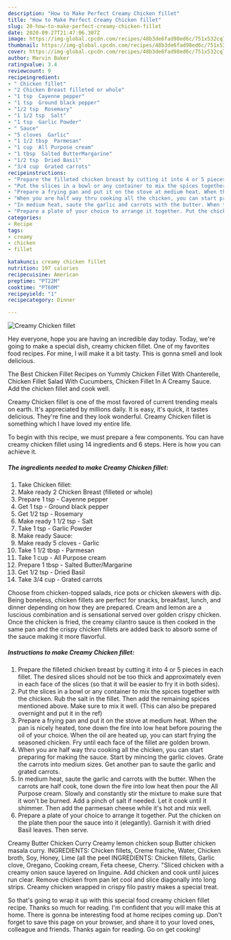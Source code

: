 ```yaml
---
description: "How to Make Perfect Creamy Chicken fillet"
title: "How to Make Perfect Creamy Chicken fillet"
slug: 20-how-to-make-perfect-creamy-chicken-fillet
date: 2020-09-27T21:47:06.307Z
image: https://img-global.cpcdn.com/recipes/48b3de6fad98ed6c/751x532cq70/creamy-chicken-fillet-recipe-main-photo.jpg
thumbnail: https://img-global.cpcdn.com/recipes/48b3de6fad98ed6c/751x532cq70/creamy-chicken-fillet-recipe-main-photo.jpg
cover: https://img-global.cpcdn.com/recipes/48b3de6fad98ed6c/751x532cq70/creamy-chicken-fillet-recipe-main-photo.jpg
author: Marvin Baker
ratingvalue: 3.4
reviewcount: 9
recipeingredient:
- " Chicken fillet"
- "2 Chicken Breast filleted or whole"
- "1 tsp  Cayenne pepper"
- "1 tsp  Ground black pepper"
- "1/2 tsp  Rosemary"
- "1 1/2 tsp  Salt"
- "1 tsp  Garlic Powder"
- " Sauce"
- "5 cloves  Garlic"
- "1 1/2 tbsp  Parmesan"
- "1 cup  All Purpose cream"
- "1 tbsp  Salted ButterMargarine"
- "1/2 tsp  Dried Basil"
- "3/4 cup  Grated carrots"
recipeinstructions:
- "Prepare the filleted chicken breast by cutting it into 4 or 5 pieces in each fillet. The desired slices should not be too thick and approximately even in each face of the slices (so that it will be easier to fry it in both sides)."
- "Put the slices in a bowl or any container to mix the spices together with the chicken. Rub the salt in the fillet. Then add the remaining spices mentioned above. Make sure to mix it well. (This can also be prepared overnight and put it in the ref)"
- "Prepare a frying pan and put it on the stove at medium heat. When the pan is nicely heated, tone down the fire into low heat before pouring the oil of your choice. When the oil are heated up, you can start frying the seasoned chicken. Fry until each face of the fillet are golden brown."
- "When you are half way thru cooking all the chicken, you can start preparing for making the sauce. Start by mincing the garlic cloves. Grate the carrots into medium sizes. Get another pan to saute the garlic and grated carrots."
- "In medium heat, saute the garlic and carrots with the butter. When the carrots are half cook, tone down the fire into low heat then pour the All Purpose cream. Slowly and constantly stir the mixture to make sure that it won&#39;t be burned. Add a pinch of salt if needed. Let it cook until it shimmer. Then add the parmesan cheese while it&#39;s hot and mix well."
- "Prepare a plate of your choice to arrange it together. Put the chicken on the plate then pour the sauce into it (elegantly). Garnish it with dried Basil leaves. Then serve."
categories:
- Recipe
tags:
- creamy
- chicken
- fillet

katakunci: creamy chicken fillet 
nutrition: 197 calories
recipecuisine: American
preptime: "PT22M"
cooktime: "PT60M"
recipeyield: "1"
recipecategory: Dinner

---
```



![Creamy Chicken fillet](https://img-global.cpcdn.com/recipes/48b3de6fad98ed6c/751x532cq70/creamy-chicken-fillet-recipe-main-photo.jpg)

Hey everyone, hope you are having an incredible day today. Today, we're going to make a special dish, creamy chicken fillet. One of my favorites food recipes. For mine, I will make it a bit tasty. This is gonna smell and look delicious.

The Best Chicken Fillet Recipes on Yummly Chicken Fillet With Chanterelle, Chicken Fillet Salad With Cucumbers, Chicken Fillet In A Creamy Sauce. Add the chicken fillet and cook well.

Creamy Chicken fillet is one of the most favored of current trending meals on earth. It's appreciated by millions daily. It is easy, it's quick, it tastes delicious. They're fine and they look wonderful. Creamy Chicken fillet is something which I have loved my entire life.


To begin with this recipe, we must prepare a few components. You can have creamy chicken fillet using 14 ingredients and 6 steps. Here is how you can achieve it.

<!--inarticleads1-->

##### The ingredients needed to make Creamy Chicken fillet:

1. Take  Chicken fillet:
1. Make ready 2 Chicken Breast (filleted or whole)
1. Prepare 1 tsp - Cayenne pepper
1. Get 1 tsp - Ground black pepper
1. Get 1/2 tsp - Rosemary
1. Make ready 1 1/2 tsp - Salt
1. Take 1 tsp - Garlic Powder
1. Make ready  Sauce:
1. Make ready 5 cloves - Garlic
1. Take 1 1/2 tbsp - Parmesan
1. Take 1 cup - All Purpose cream
1. Prepare 1 tbsp - Salted Butter/Margarine
1. Get 1/2 tsp - Dried Basil
1. Take 3/4 cup - Grated carrots


Choose from chicken-topped salads, rice pots or chicken skewers with dip. Being boneless, chicken fillets are perfect for snacks, breakfast, lunch, and dinner depending on how they are prepared. Cream and lemon are a luscious combination and is sensational served over golden crispy chicken. Once the chicken is fried, the creamy cilantro sauce is then cooked in the same pan and the crispy chicken fillets are added back to absorb some of the sauce making it more flavorful. 

<!--inarticleads2-->

##### Instructions to make Creamy Chicken fillet:

1. Prepare the filleted chicken breast by cutting it into 4 or 5 pieces in each fillet. The desired slices should not be too thick and approximately even in each face of the slices (so that it will be easier to fry it in both sides).
1. Put the slices in a bowl or any container to mix the spices together with the chicken. Rub the salt in the fillet. Then add the remaining spices mentioned above. Make sure to mix it well. (This can also be prepared overnight and put it in the ref)
1. Prepare a frying pan and put it on the stove at medium heat. When the pan is nicely heated, tone down the fire into low heat before pouring the oil of your choice. When the oil are heated up, you can start frying the seasoned chicken. Fry until each face of the fillet are golden brown.
1. When you are half way thru cooking all the chicken, you can start preparing for making the sauce. Start by mincing the garlic cloves. Grate the carrots into medium sizes. Get another pan to saute the garlic and grated carrots.
1. In medium heat, saute the garlic and carrots with the butter. When the carrots are half cook, tone down the fire into low heat then pour the All Purpose cream. Slowly and constantly stir the mixture to make sure that it won&#39;t be burned. Add a pinch of salt if needed. Let it cook until it shimmer. Then add the parmesan cheese while it&#39;s hot and mix well.
1. Prepare a plate of your choice to arrange it together. Put the chicken on the plate then pour the sauce into it (elegantly). Garnish it with dried Basil leaves. Then serve.


Creamy Butter Chicken Curry Creamy lemon chicken soup Butter chicken masala curry. INGREDIENTS: Chicken fillets, Creme fraiche, Water, Chicken broth, Soy, Honey, Lime (all the peel INGREDIENTS: Chicken fillets, Garlic clove, Oregano, Cooking cream, Feta cheese, Cherry. &#34;Sliced chicken with a creamy onion sauce layered on linguine. Add chicken and cook until juices run clear. Remove chicken from pan let cool and slice diagonally into long strips. Creamy chicken wrapped in crispy filo pastry makes a special treat. 

So that's going to wrap it up with this special food creamy chicken fillet recipe. Thanks so much for reading. I'm confident that you will make this at home. There is gonna be interesting food at home recipes coming up. Don't forget to save this page on your browser, and share it to your loved ones, colleague and friends. Thanks again for reading. Go on get cooking!
